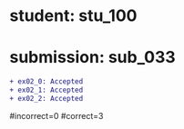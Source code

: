# student: stu_100
# submission: sub_033

```diff
+ ex02_0: Accepted
+ ex02_1: Accepted
+ ex02_2: Accepted
```
#incorrect=0
#correct=3
